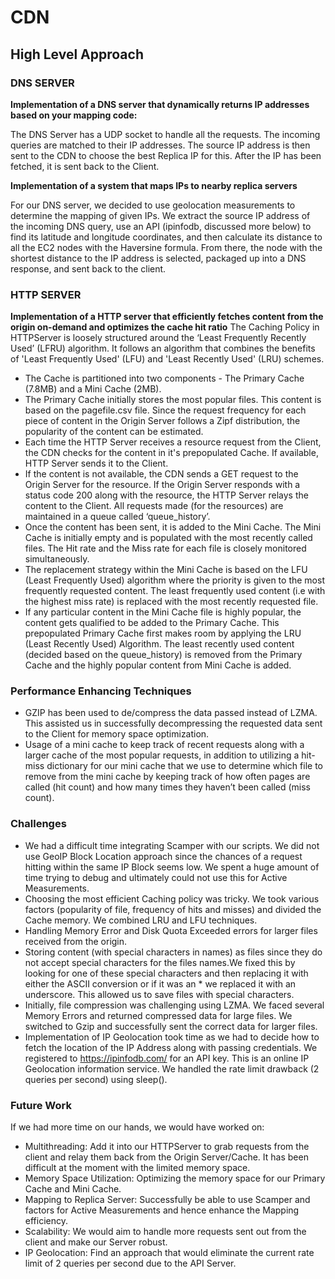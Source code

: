 # CDN

## High Level Approach
### DNS SERVER
**Implementation of a DNS server that dynamically returns IP addresses based on your mapping code:**

The DNS Server has a UDP socket to handle all the requests. The incoming queries are matched to their IP addresses. The source IP address is then sent to the CDN to choose the best Replica IP for this. After the IP has been fetched, it is sent back to the Client.

**Implementation of a system that maps IPs to nearby replica servers**

For our DNS server, we decided to use geolocation measurements to determine the mapping of given IPs. We extract the source IP address of the incoming DNS query, use an API (ipinfodb, discussed more below) to find its latitude and longitude coordinates, and then calculate its distance to all the EC2 nodes with the Haversine formula. From there, the node with the shortest distance to the IP address is selected, packaged up into a DNS response, and sent back to the client.

### HTTP SERVER

**Implementation of a HTTP server that efficiently fetches content from the origin on-demand and optimizes the cache hit ratio**
The Caching Policy in HTTPServer is loosely structured around the ‘Least Frequently Recently Used’ (LFRU) algorithm. It follows an algorithm that combines the benefits of 'Least Frequently Used' (LFU) and 'Least Recently Used' (LRU) schemes. 
- The Cache is partitioned into two components - The Primary Cache (7.8MB) and a Mini Cache (2MB). 
- The Primary Cache initially stores the most popular files. This content is based on the pagefile.csv file. Since the request frequency for each piece of content in the Origin Server follows a Zipf distribution, the popularity of the content can be estimated.
- Each time the HTTP Server receives a resource request from the Client, the CDN checks for the content in it's prepopulated Cache. If available, HTTP Server sends it to the Client.
- If the content is not available, the CDN sends a GET request to the Origin Server for the resource. If the Origin Server responds with a status code 200 along with the resource, the HTTP Server relays the content to the Client. All requests made (for the resources) are maintained in a queue called ‘queue_history’. 
- Once the content has been sent, it is added to the Mini Cache. The Mini Cache is initially empty and is populated with the most recently called files. The Hit rate and the Miss rate for each file is closely monitored simultaneously. 
- The replacement strategy within the Mini Cache is based on the LFU (Least Frequently Used) algorithm where the priority is given to the most frequently requested content. The least frequently used content (i.e with the highest miss rate) is replaced with the most recently requested file. 
- If any particular content in the Mini Cache file is highly popular, the content gets qualified to be added to the Primary Cache. This prepopulated Primary Cache first makes room by applying the LRU (Least Recently Used) Algorithm. The least recently used content (decided based on the queue_history) is removed from the Primary Cache and the highly popular content from Mini Cache is added.

### Performance Enhancing Techniques
- GZIP has been used to de/compress the data passed instead of LZMA. This assisted us in successfully decompressing the requested data sent to the Client for memory space optimization.
- Usage of a mini cache to keep track of recent requests along with a larger cache of the most popular requests, in addition to utilizing a hit-miss dictionary for our mini cache that we use to determine which file to remove from the mini cache by keeping track of how often pages are called (hit count) and how many times they haven’t been called (miss count). 
### Challenges
- We had a difficult time integrating Scamper with our scripts.  We did not use GeoIP Block Location approach since the chances of a request hitting within the same IP Block seems low. We spent a huge amount of time trying to debug and ultimately could not use this for Active Measurements.
- Choosing the most efficient Caching policy was tricky. We took various factors (popularity of file, frequency of hits and misses) and divided the Cache memory. We combined LRU and LFU techniques.
- Handling Memory Error and Disk Quota Exceeded errors for larger files received from the origin.
- Storing content (with special characters in names) as files since they do not accept special characters for the files names.We fixed this by looking for one of these special characters and then replacing it with either the ASCII conversion or if it was an * we replaced it with an underscore. This allowed us to save files with special characters. 
- Initially, file compression was challenging using LZMA. We faced several Memory Errors and returned compressed data for large files. We switched to Gzip and successfully sent the correct data for larger files.
- Implementation of IP Geolocation took time as we had to decide how to fetch the location of the IP Address along with passing credentials. We registered to https://ipinfodb.com/ for an API key. This is an online IP Geolocation information service. We handled the rate limit drawback (2 queries per second) using sleep().
### Future Work
If we had more time on our hands, we would have worked on:
- Multithreading: Add it into our HTTPServer to grab requests from the client and relay them back from the Origin Server/Cache. It has been difficult at the moment with the limited memory space.
- Memory Space Utilization: Optimizing the memory space for our Primary Cache and Mini Cache. 
- Mapping to Replica Server: Successfully be able to use Scamper and  factors for Active Measurements and hence enhance the Mapping efficiency.
- Scalability: We would aim to handle more requests sent out from the client and make our Server robust.
- IP Geolocation: Find an approach that would eliminate the current rate limit of 2 queries per second due to the API Server.

